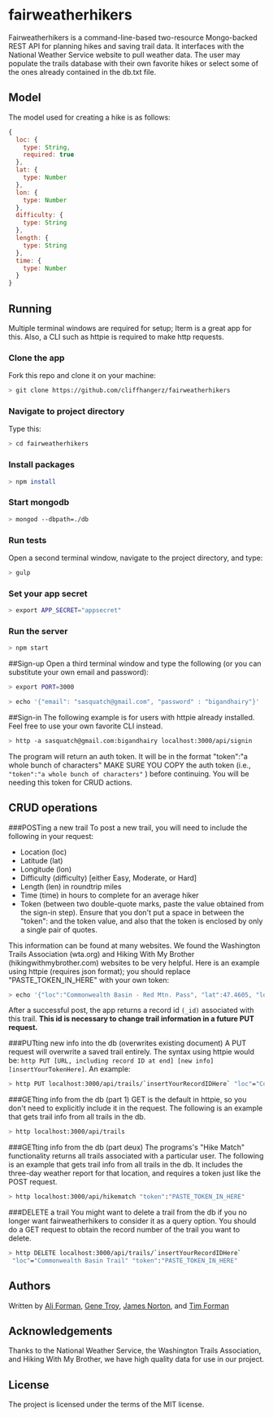 # fairweatherhikers
Fairweatherhikers is a command-line-based two-resource Mongo-backed REST API for planning hikes and saving trail data. It interfaces with the National Weather Service website to pull weather data. The user may populate the trails database with their own favorite hikes or select some of the ones already contained in the db.txt file.

## Model
The model used for creating a hike is as follows:

```js
{
  loc: {
    type: String,
    required: true
  },
  lat: {
    type: Number
  },
  lon: {
    type: Number
  },
  difficulty: {
    type: String
  },
  length: {
    type: String
  },
  time: {
    type: Number
  }
}
```

## Running
Multiple terminal windows are required for setup; Iterm is a great app for this. Also, a CLI such as httpie is required to make http requests.

### Clone the app
Fork this repo and clone it on your machine:
```bash
> git clone https://github.com/cliffhangerz/fairweatherhikers
```

### Navigate to project directory
Type this:
```bash
> cd fairweatherhikers
```

### Install packages
```bash
> npm install
```

### Start mongodb
```bash
> mongod --dbpath=./db
```

### Run tests
Open a second terminal window, navigate to the project directory, and type:
```bash
> gulp
```

### Set your app secret
```bash
> export APP_SECRET="appsecret"
```

### Run the server
```bash
> npm start
```

##Sign-up
Open a third terminal window and type the following (or you can substitute your own email and password):
```bash
> export PORT=3000
```
```bash
> echo '{"email": "sasquatch@gmail.com", "password" : "bigandhairy"}' | http POST localhost:3000/api/signup
```

##Sign-in
The following example is for users with httpie already installed. Feel free to use your own favorite CLI instead.
```bash
> http -a sasquatch@gmail.com:bigandhairy localhost:3000/api/signin
```
The program will return an auth token. It will be in the format "token":"a whole bunch of characters"
MAKE SURE YOU COPY the auth token (i.e., `"token":"a whole bunch of characters"` ) before continuing. You will be needing this token for CRUD actions.

## CRUD operations

###POSTing a new trail
To post a new trail, you will need to include the following in your request:
* Location (loc)
* Latitude (lat)
* Longitude (lon)
* Difficulty (difficulty) [either Easy, Moderate, or Hard]
* Length (len) in roundtrip miles
* Time (time) in hours to complete for an average hiker
* Token (between two double-quote marks, paste the value obtained from the sign-in step). Ensure that you don't put a space in between the "token": and the token value, and also that the token is enclosed by only a single pair of quotes.

This information can be found at many websites. We found the Washington Trails Association (wta.org) and Hiking With My Brother (hikingwithmybrother.com) websites to be very helpful.
Here is an example using httpie (requires json format); you should replace "PASTE_TOKEN_IN_HERE" with your own token:
```bash
> echo '{"loc":"Commonwealth Basin - Red Mtn. Pass", "lat":47.4605, "lon":121.3976, "difficulty":"hard", "length":"7.2", "time":5.5}' | http post localhost:3000/api/trails "token":"PASTE_TOKEN_IN_HERE"
```
After a successful post, the app returns a record id `(_id)` associated with this trail. **This id is necessary to change trail information in a future PUT request.**

###PUTting new info into the db (overwrites existing document)
A PUT request will overwrite a saved trail entirely. The syntax using httpie would be: `http PUT [URL, including record ID at end] [new info] [insertYourTokenHere]`. An example:
```bash
> http PUT localhost:3000/api/trails/`insertYourRecordIDHere` "loc"="Commonwealth Basin - Red Mountain Trail" "token":"PASTE_TOKEN_IN_HERE"
```

###GETting info from the db (part 1)
GET is the default in httpie, so you don't need to explicitly include it in the request. The following is an example that gets trail info from all trails in the db.
```bash
> http localhost:3000/api/trails
```

###GETting info from the db (part deux)
The programs's "Hike Match" functionality returns all trails associated with a particular user. The following is an example that gets trail info from all trails in the db. It includes the three-day weather report for that location, and requires a token just like the POST request.
```bash
> http localhost:3000/api/hikematch "token":"PASTE_TOKEN_IN_HERE"
```

###DELETE a trail
You might want to delete a trail from the db if you no longer want fairweatherhikers to consider it as a query option. You should do a GET request to obtain the record number of the trail you want to delete.
```bash
> http DELETE localhost:3000/api/trails/`insertYourRecordIDHere`
 "loc"="Commonwealth Basin Trail" "token":"PASTE_TOKEN_IN_HERE"

```

## Authors

Written by
[Ali Forman](https://github.com/AlegriaForman),
[Gene Troy](https://github.com/energene),
[James Norton](https://github.com/jimmynono), and
[Tim Forman](https://github.com/T4Man)


## Acknowledgements
Thanks to the National Weather Service, the Washington Trails Association, and Hiking With My Brother, we have high quality data for use in our project.

## License

The project is licensed under the terms of the MIT license.
